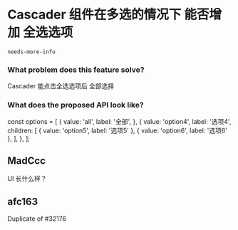 # Cascader 组件在多选的情况下 能否增加 全选选项

`needs-more-info`

### What problem does this feature solve?

Cascader 能点击全选选项后 全部选择

### What does the proposed API look like?

const options = [
{
value: 'all',
label: '全部',
},
{
value: 'option4',
label: '选项4',
children: [
{ value: 'option5', label: '选项5' },
{ value: 'option6', label: '选项6' },
],
},
];

<!-- generated by ant-design-issue-helper. DO NOT REMOVE -->

## MadCcc

UI 长什么样？

## afc163

Duplicate of #32176
